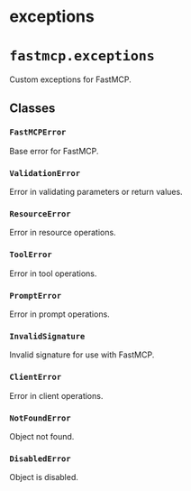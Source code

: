 # exceptions

# `fastmcp.exceptions`

Custom exceptions for FastMCP.

## Classes

### `FastMCPError` <sup><a href="https://github.com/jlowin/fastmcp/blob/main/src/fastmcp/exceptions.py#L6" target="_blank"><Icon icon="github" style="width: 14px; height: 14px;" /></a></sup>

Base error for FastMCP.

### `ValidationError` <sup><a href="https://github.com/jlowin/fastmcp/blob/main/src/fastmcp/exceptions.py#L10" target="_blank"><Icon icon="github" style="width: 14px; height: 14px;" /></a></sup>

Error in validating parameters or return values.

### `ResourceError` <sup><a href="https://github.com/jlowin/fastmcp/blob/main/src/fastmcp/exceptions.py#L14" target="_blank"><Icon icon="github" style="width: 14px; height: 14px;" /></a></sup>

Error in resource operations.

### `ToolError` <sup><a href="https://github.com/jlowin/fastmcp/blob/main/src/fastmcp/exceptions.py#L18" target="_blank"><Icon icon="github" style="width: 14px; height: 14px;" /></a></sup>

Error in tool operations.

### `PromptError` <sup><a href="https://github.com/jlowin/fastmcp/blob/main/src/fastmcp/exceptions.py#L22" target="_blank"><Icon icon="github" style="width: 14px; height: 14px;" /></a></sup>

Error in prompt operations.

### `InvalidSignature` <sup><a href="https://github.com/jlowin/fastmcp/blob/main/src/fastmcp/exceptions.py#L26" target="_blank"><Icon icon="github" style="width: 14px; height: 14px;" /></a></sup>

Invalid signature for use with FastMCP.

### `ClientError` <sup><a href="https://github.com/jlowin/fastmcp/blob/main/src/fastmcp/exceptions.py#L30" target="_blank"><Icon icon="github" style="width: 14px; height: 14px;" /></a></sup>

Error in client operations.

### `NotFoundError` <sup><a href="https://github.com/jlowin/fastmcp/blob/main/src/fastmcp/exceptions.py#L34" target="_blank"><Icon icon="github" style="width: 14px; height: 14px;" /></a></sup>

Object not found.

### `DisabledError` <sup><a href="https://github.com/jlowin/fastmcp/blob/main/src/fastmcp/exceptions.py#L38" target="_blank"><Icon icon="github" style="width: 14px; height: 14px;" /></a></sup>

Object is disabled.
